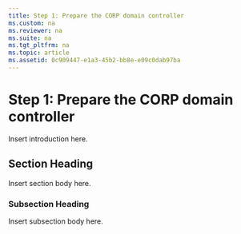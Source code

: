 ```yaml
---
title: Step 1: Prepare the CORP domain controller
ms.custom: na
ms.reviewer: na
ms.suite: na
ms.tgt_pltfrm: na
ms.topic: article
ms.assetid: 0c909447-e1a3-45b2-bb8e-e09c0dab97ba
---
```

# Step 1: Prepare the CORP domain controller
Insert introduction here.

## Section Heading
Insert section body here.

### Subsection Heading
Insert subsection body here.

